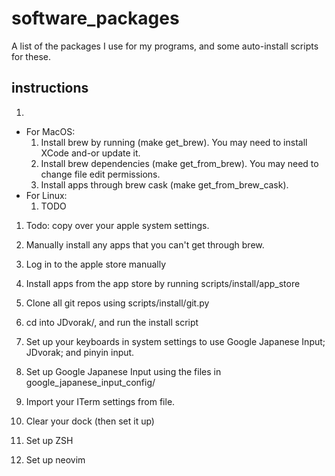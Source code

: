 # software_packages
A list of the packages I use for my programs, and some auto-install scripts for these.

## instructions

1.
  - For MacOS:
    1. Install brew by running (make get_brew). You may need to install XCode and-or update it.
    1. Install brew dependencies (make get_from_brew). You may need to change file edit permissions.
    1. Install apps through brew cask (make get_from_brew_cask).
  - For Linux:
    1. TODO

1. Todo: copy over your apple system settings.

1. Manually install any apps that you can't get through brew.
1. Log in to the apple store manually
1. Install apps from the app store by running scripts/install/app_store

1. Clone all git repos using scripts/install/git.py
1. cd into JDvorak/, and run the install script
1. Set up your keyboards in system settings to use Google Japanese Input; JDvorak; and pinyin input.
1. Set up Google Japanese Input using the files in google_japanese_input_config/

1. Import your ITerm settings from file.
1. Clear your dock (then set it up)
1. Set up ZSH
1. Set up neovim

